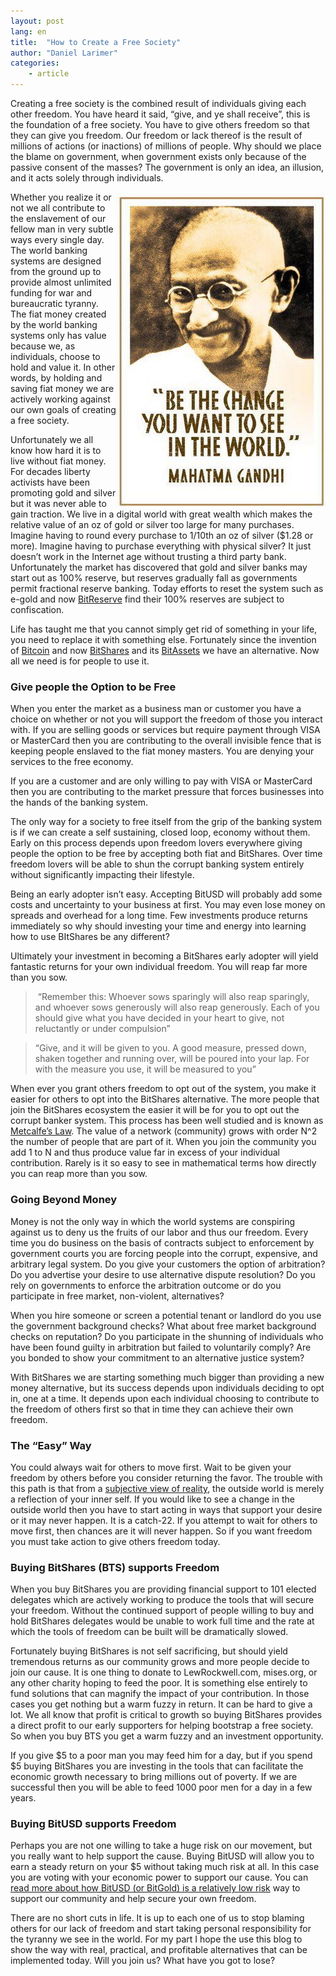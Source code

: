 ```yaml
---
layout: post
lang: en
title:  "How to Create a Free Society"
author: "Daniel Larimer"
categories: 
    - article
---
```



Creating a free society is the combined result of individuals giving each other freedom.  You have heard it said, “give, and ye shall receive”, this is the foundation of a free society.   You have to give others freedom so that they can give you freedom.   Our freedom or lack thereof is the result of millions of actions (or inactions) of millions of people.   Why should we place the blame on government, when government exists only because of the passive consent of the masses?    The government is only an idea, an illusion, and it acts solely through individuals.

<img style="float: right" src="/img/bethechange.jpg">

Whether you realize it or not we all contribute to the enslavement of our fellow man in very subtle ways every single day.  The world banking systems are designed from the ground up to provide almost unlimited funding for war and bureaucratic tyranny.   The fiat money created by the world banking systems only has value because we, as individuals, choose to hold and value it.  In other words, by holding and saving fiat money we are actively working against our own goals of creating a free society.   

Unfortunately we all know how hard it is to live without fiat money.   For decades liberty activists have been promoting gold and silver but it was never able to gain traction.  We live in a digital world with great wealth which makes the relative value of an oz of gold or silver too large for many purchases.  Imagine having to round every purchase to 1/10th an oz of silver ($1.28 or more).  Imagine having to purchase everything with physical silver?   It just doesn’t work in the Internet age without trusting a third party bank.  Unfortunately the market has discovered that gold and silver banks may start out as 100% reserve, but reserves gradually fall as governments permit fractional reserve banking.   Today efforts to reset the system such as e-gold and now [BitReserve](https://bitreserve.org/) find their 100% reserves are subject to confiscation.   

Life has taught me that you cannot simply get rid of something in your life, you need to replace it with something else.  Fortunately since the invention of [Bitcoin](http://bitcoin.org) and now [BitShares](http://bitshares.org) and its [BitAssets](/article/2014/12/18/What-are-BitShares-Market-Pegged-Assets.html) we have an alternative.  Now all we need is for people to use it.

### Give people the Option to be Free

When you enter the market as a business man or customer you have a choice on whether or not you will support the freedom of those you interact with.   If you are selling goods or services but require payment through VISA or MasterCard then you are contributing to the overall invisible fence that is keeping people enslaved to the fiat money masters.    You are denying your services to the free economy.

If you are a customer and are only willing to pay with VISA or MasterCard then you are contributing to the market pressure that forces businesses into the hands of the banking system.  

The only way for a society to free itself from the grip of the banking system is if we can create a self sustaining, closed loop, economy without them.   Early on this process depends upon freedom lovers everywhere giving people the option to be free by accepting both fiat and BitShares.   Over time freedom lovers will be able to shun the corrupt banking system entirely without significantly impacting their lifestyle.  

Being an early adopter isn’t easy.  Accepting BitUSD will probably add some costs and uncertainty to your business at first.   You may even lose money on spreads and overhead for a long time.    Few investments produce returns immediately so why should investing your time and energy into learning how to use BItShares be any different?   

Ultimately your investment in becoming a BitShares early adopter will yield fantastic returns for your own individual freedom.  You will reap far more than you sow.  

 > “Remember this: Whoever sows sparingly will also reap sparingly, and whoever sows generously will also reap generously. Each of you should give what you have decided in your heart to give, not reluctantly or under compulsion”

 >“Give, and it will be given to you. A good measure, pressed down, shaken together and running over, will be poured into your lap. For with the measure you use, it will be measured to you”

When ever you grant others freedom to opt out of the system, you make it easier for others to opt into the BitShares alternative.  The more people that join the BitShares ecosystem the easier it will be for you to opt out the corrupt banker system.   This process has been well studied and is known as [Metcalfe’s Law](http://en.wikipedia.org/wiki/Metcalfe%27s_law).  The value of a network (community) grows with order N^2 the number of people that are part of it.  When you join the community you add 1 to N and thus produce value far in excess of your individual contribution.  Rarely is it so easy to see in mathematical terms how directly you can reap more than you sow.  

### Going Beyond Money

Money is not the only way in which the world systems are conspiring against us to deny us the fruits of our labor and thus our freedom.    Every time you do business on the basis of contracts subject to enforcement by government courts you are forcing people into the corrupt, expensive, and arbitrary legal system.   Do you give your customers the option of arbitration?  Do you advertise your desire to use alternative dispute resolution?   Do you rely on governments to enforce the arbitration outcome or do you participate in free market, non-violent, alternatives?

When you hire someone or screen a potential tenant or landlord do you use the government background checks?  What about free market background checks on reputation?  Do you participate in the shunning of individuals who have been found guilty in arbitration but failed to voluntarily comply?  Are you bonded to show your commitment to an alternative justice system?  

With BitShares we are starting something much bigger than providing a new money alternative, but its success depends upon individuals deciding to opt in, one at a time.  It depends upon each individual choosing to contribute to the freedom of others first so that in time they can achieve their own freedom.


### The “Easy” Way

You could always wait for others to move first.  Wait to be given your freedom by others before you consider returning the favor.  The trouble with this path is that from a [subjective view of reality](/article/2007/09/22/Subjective-Reality-Simplified.html), the outside world is merely a reflection of your inner self.   If you would like to see a change in the outside world then you have to start acting in ways that support your desire or it may never happen.   It is a catch-22. If you attempt to wait for others to move first, then chances are it will never happen.  So if you want freedom you must take action to give others freedom today.

### Buying BitShares (BTS) supports Freedom 

When you buy BitShares you are providing financial support to 101 elected delegates which are actively working to produce the tools that will secure your freedom.  Without the continued support of people willing to buy and hold BitShares delegates would be unable to work full time and the rate at which the tools of freedom can be built will be dramatically slowed.  

Fortunately buying BitShares is not self sacrificing, but should yield tremendous returns as our community grows and more people decide to join our cause.   It is one thing to donate to LewRockwell.com, mises.org, or any other charity hoping to feed the poor. It is something else entirely to fund solutions that can magnify the impact of your contribution.   In those cases you get nothing but a warm fuzzy in return.  It can be hard to give a lot.  We all know that profit is critical to growth so buying BitShares provides a direct profit to our early supporters for helping bootstrap a free society.   So when you buy BTS you get a warm fuzzy and an investment opportunity.  

If you give $5 to a poor man you may feed him for a day, but if you spend $5 buying BitShares you are investing in the tools that can facilitate the economic growth necessary to bring millions out of poverty.   If we are successful then you will be able to feed 1000 poor men for a day in a few years.    

### Buying BitUSD supports Freedom 

Perhaps you are not one willing to take a huge risk on our movement, but you really want to help support the cause.  Buying BitUSD will allow you to earn a steady return on your $5 without taking much risk at all.  In this case you are voting with your economic power to support our cause.  You can [read more about how BitUSD (or BitGold) is a relatively low risk](/article/2014/12/18/What-are-BitShares-Market-Pegged-Assets.html) way to support our community and help secure your own freedom.

There are no short cuts in life.  It is up to each one of us to stop blaming others for our lack of freedom and start taking personal responsibility for the tyranny we see in the world.  For my part I hope the use this blog to show the way with real, practical, and profitable alternatives that can be implemented today.  Will you join us?  What have you got to lose?  




